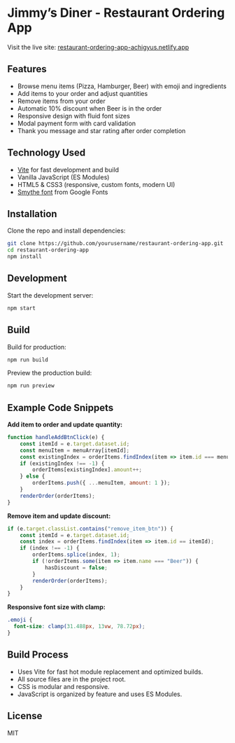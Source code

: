 # Jimmy’s Diner - Restaurant Ordering App

Visit the live site: [restaurant-ordering-app-achigyus.netlify.app](https://restaurant-ordering-app-achigyus.netlify.app/)

## Features

- Browse menu items (Pizza, Hamburger, Beer) with emoji and ingredients
- Add items to your order and adjust quantities
- Remove items from your order
- Automatic 10% discount when Beer is in the order
- Responsive design with fluid font sizes
- Modal payment form with card validation
- Thank you message and star rating after order completion

## Technology Used

- [Vite](https://vitejs.dev/) for fast development and build
- Vanilla JavaScript (ES Modules)
- HTML5 & CSS3 (responsive, custom fonts, modern UI)
- [Smythe font](https://fonts.google.com/specimen/Smythe) from Google Fonts

## Installation

Clone the repo and install dependencies:

```bash
git clone https://github.com/yourusername/restaurant-ordering-app.git
cd restaurant-ordering-app
npm install
```

## Development

Start the development server:

```bash
npm start
```

## Build

Build for production:

```bash
npm run build
```

Preview the production build:

```bash
npm run preview
```

## Example Code Snippets

**Add item to order and update quantity:**

```javascript
function handleAddBtnClick(e) {
    const itemId = e.target.dataset.id;
    const menuItem = menuArray[itemId];
    const existingIndex = orderItems.findIndex(item => item.id === menuItem.id);
    if (existingIndex !== -1) {
        orderItems[existingIndex].amount++;
    } else {
        orderItems.push({ ...menuItem, amount: 1 });
    }
    renderOrder(orderItems);
}
```

**Remove item and update discount:**

```javascript
if (e.target.classList.contains("remove_item_btn")) {
    const itemId = e.target.dataset.id;
    const index = orderItems.findIndex(item => item.id == itemId);
    if (index !== -1) {
        orderItems.splice(index, 1);
        if (!orderItems.some(item => item.name === "Beer")) {
            hasDiscount = false;
        }
        renderOrder(orderItems);
    }
}
```

**Responsive font size with clamp:**

```css
.emoji {
  font-size: clamp(31.488px, 13vw, 78.72px);
}
```

## Build Process

- Uses Vite for fast hot module replacement and optimized builds.
- All source files are in the project root.
- CSS is modular and responsive.
- JavaScript is organized by feature and uses ES Modules.

## License

MIT